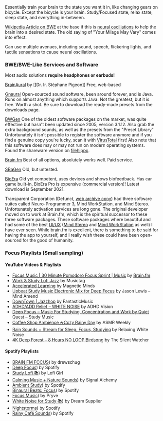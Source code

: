Essentially train your brain to the state you want it in, like changing gears on bicycle. Except the bicycle is your brain. Study/Focused state, relax state, sleep state, and everything in-between.

[Wikipedia Article on BWE](https://en.wikipedia.org/wiki/Brainwave_entrainment) at the base if this is [neural oscillations](https://en.wikipedia.org/wiki/Neural_oscillation) to help the brain into a desired state. The old saying of "Your Milage May Vary" comes into effect.

Can use multiple avenues, including sound, speech, flickering lights, and tactile sensations to cause neural oscillations.

### BWE/BWE-Like Services and Software

Most audio solutions **require headphones or earbuds!**

[BrainAural](https://brainaural.com/) by [[Dr. Ir. Stéphane Pigeon]] Free, web-based

[Gnaural](https://gnaural.sourceforge.net/) Open-sourced sound software, been around forever, and is Java. Runs on almost anything which supports Java. Not the greatest, but it is free. Worth a shot. Be sure to download the ready-made presets from the downloads page.

[BWGen](https://www.bwgen.com/) One of the oldest software packages on the market, was quite effective but hasn't been updated since 2005, version 3.1.12. Also grab the extra background sounds, as well as the presets from the "Preset Library" Unfortunately it isn't possible to register the software anymore and if you find a genuine copy you're lucky, scan it with [VirusTotal](https://www.virustotal.com/) first! Also note that this software does may or may not run on modern operating systems. Found the shareware version on [filehippo](https://filehippo.com/download_brainwave-generator/).

[Brain.fm](https://www.brain.fm/) Best of all options, absolutely works well. Paid service.

[SBaGen](https://uazu.net/sbagen/) Old, but untested.

[BioEra](https://www.bioera.net/index.shtml) Old yet competent, uses devices and shows biofeedback. Has car game built-in. BioEra Pro is expensive (commercial version)! Latest download is September 2021.

Transparent Corporation (Defunct, [web archive copy](https://web.archive.org/web/20180224045835/https://transparentcorp.com/)) had three software suites called Neuro-Programmer 3, Mind WorkStation, and Mind Stereo. Unfortunately activation services are long gone. The original developer moved on to work at Brain.fm, which is the spiritual successor to these three software packages. These software packages where beautiful and had some of the best [UI/UX](https://web.archive.org/web/20170709021720/https://www.transparentcorp.com/products/np/images.php) ([Mind Stereo](https://web.archive.org/web/20170706052347/https://www.transparentcorp.com/products/mindstereo/images.php) and [Mind WorkStation](https://web.archive.org/web/20170708043826/https://www.transparentcorp.com/products/mindws/images.php) as well) I have ever seen. While brain.fm is excellent, there is something to be said for having the app to yourself, and I really wish these could have been open-sourced for the good of humanity.

### Focus Playlists (Small sampling)
#### YouTube Videos & Playlists

- [Focus Music | 30 Minute Pomodoro Focus Sprint | Music](https://www.youtube.com/watch?v=uc_vy0B2Uho) by [Brain.fm](http://brain.fm/)
- [Work & Study Lofi Jazz](https://www.youtube.com/watch?v=CfPxlb8-ZQ0) by Musictag
- [Accelerated Learning](https://www.youtube.com/watch?v=vLEek3I3wac) by Magnetic Minds
- [Upbeat Study Music Electronic Mix for Deep Focus](https://www.youtube.com/watch?v=ctqqSggUzBg) by Jason Lewis – Mind Amend
- [DownTown | Jazzhop](https://www.youtube.com/watch?v=GGBm9gTY2NU) by FantasticMusic
- [ADHD/ADD Relief – WHITE NOISE](https://www.youtube.com/watch?v=NWlFKrzvsm0) by ADHD Vision
- [Deep Focus – Music For Studying, Concentration and Work by Quiet Quest](https://www.youtube.com/watch?v=oPVte6aMprI) – Study Music
- [Coffee Shop Ambience ☕Cozy Rainy Day](https://www.youtube.com/watch?v=dx3GxpitvbY) by ASMR Weekly
- [Rain Sounds + Stream for Sleep, Focus, Studying](https://www.youtube.com/watch?v=buqt6_CjtuI&t=64s) by Relaxing White Noise
- [4K Deep Forest – 8 Hours NO LOOP Birdsong](https://www.youtube.com/watch?v=FxAgAyZYXJ8) by The Silent Watcher

#### Spotify Playlists

- [BRAIN FM FOCUS](https://open.spotify.com/playlist/5xY3AnxPPvlwJXzAT7KHLo?)) by drewschug
- [Deep Focus](https://open.spotify.com/playlist/37i9dQZF1DWZeKCadgRdKQ?)) by Spotify
- [Study Lofi 📚](https://open.spotify.com/playlist/0vvXsWCC9xrXsKd4FyS8kM?)) by Lofi Girl
- [Calming Music + Nature Sounds](https://open.spotify.com/playlist/2sWwKJKAznIkvjoFRJ3ag3?)) by Signal Alchemy
- [Ambient Study](https://open.spotify.com/playlist/37i9dQZF1DWWb1L5n1gkOJ?)) by Spotify
- [Binaural Beats: Focus](https://open.spotify.com/playlist/37i9dQZF1DX7EF8wVxBVhG?)) by Spotify
- [Focus Music](https://open.spotify.com/playlist/3hPeTyReRDrbVqtUHvwfSp?)) by Pryve
- [White Noise for Study 📚](https://open.spotify.com/playlist/2zjP2uwWCuLNvKRQ7ckBn1?)) by Dream Supplier
- [Nightstorms](https://open.spotify.com/playlist/37i9dQZF1DX4aYNO8X5RpR?)) by Spotify
- [Rainy Café Sounds](https://open.spotify.com/playlist/37i9dQZF1DXd4270D43KD3?)) by Spotify
